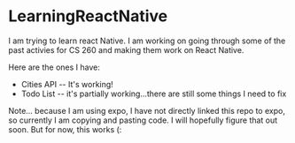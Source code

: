 # LearningReactNative

I am trying to learn react Native. I am working on going through some of the past activies for CS 260 and making them work on React Native. 

Here are the ones I have:
* Cities API -- It's working!
* Todo List -- it's partially working...there are still some things I need to fix



Note... because I am using expo, I have not directly linked this repo to expo, so currently I am copying and pasting code. I will hopefully figure that out soon. But for now, this works (:
